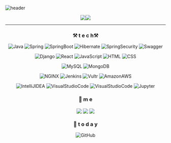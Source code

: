 ![header](https://capsule-render.vercel.app/api?type=waving&text=🦋Chae%20Eun🦋&fontSize=45&fontAlignY=40&desc=BackEnd%20Developer&descSize=13&descAlign=54.5&descAlignY=22.5&color=0:e8dcfd,100:100094&height=160)
 
 <div align=center> 
  <a><img src="https://github-readme-stats.vercel.app/api?username=cheun0327&show_icons=true&hide_border=true&count_private=true&theme=radical"/></a><a><img align="top" src="https://github-readme-stats.vercel.app/api/top-langs/?username=cheun0327&theme=radical&layout=compact&hide_border=true&exclude_repo=Web-Programming,Data-Mining&hide=HTML,CSS&langs_count=10"/></a>
 </div>

 <hr>
 
 <div align=center>
 
 <div> 
  
  ### ⚒ t e c h⚒
 
 ![Java](https://img.shields.io/badge/Java-007396?style=flat&logo=Java) ![Spring](https://img.shields.io/badge/Spring-6DB33F?style=flat&logo=Spring&logoColor=white) ![SpringBoot](https://img.shields.io/badge/Spring%20Boot-6DB33F?style=flat&logo=SpringBoot&logoColor=white)
![Hibernate](https://img.shields.io/badge/Hibernate-59666C?style=flat&logo=Hibernate&logoColor=white) ![SpringSecurity](https://img.shields.io/badge/Spring%20Security-6DB33F?style=flat&logo=SpringSecurity&logoColor=white) ![Swagger](https://img.shields.io/badge/Swagger-85EA2D?style=flat&logo=Swagger&logoColor=white)
 
 ![Django](https://img.shields.io/badge/Django-092E20?logo=Django&logoColor=white) ![React](https://img.shields.io/badge/React-61DAFB?logo=React&logoColor=white) ![JavaScript](https://img.shields.io/badge/JavaScript-F7DF1E?logo=JavaScript&logoColor=white) ![HTML](https://img.shields.io/badge/HTML5-E34F26?logo=HTML5&logoColor=white) ![CSS](https://img.shields.io/badge/CSS3-1572B6?logo=CSS3&logoColor=white)

 ![MySQL](https://img.shields.io/badge/MySQL-4479A1?style=flat&logo=MySQL&logoColor=white) ![MongoDB](https://img.shields.io/badge/MongoDB-47A248?style=flat&logo=MongoDB&logoColor=white)

![NGINX](https://img.shields.io/badge/NGINX-009639?style=flat&logo=NGINX&logoColor=white) ![Jenkins](https://img.shields.io/badge/Jenkins-D24939?style=flat&logo=Jenkins&logoColor=white) ![Vultr](https://img.shields.io/badge/Vultr-007BFC?style=flat&logo=Vultr&logoColor=white) ![AmazonAWS](https://img.shields.io/badge/AWS-232F3E?style=flat&logo=AmazonAWS&logoColor=white)

![IntelliJIDEA](https://img.shields.io/badge/IntelliJ%20IDEA-000000?style=flat&logo=IntelliJIDEA&logoColor=white) ![VisualStudioCode](https://img.shields.io/badge/VSCode-007ACC?style=flat&logo=VisualStudioCode&logoColor=white) ![VisualStudioCode](https://img.shields.io/badge/Eclipse%20IDE-2C2255?style=flat&logo=EclipseIDE&logoColor=white) ![Jupyter](https://img.shields.io/badge/Jupyter-F37626?style=flat&logo=Jupyter&logoColor=white) 

  </div>
 
 <div> 
 
 ### 💫 m e 
 <a href="https://velog.io/@leocodms"><img align="center" src="https://img.shields.io/badge/Velog-20C997?logo=Velog&logoColor=white"/></a> <a href="mailto:cheun0327@gmail.com"><img align="center" src="https://img.shields.io/badge/Gmail-EA4335?logo=Gmail&logoColor=white"/></a> <a href="https://42seoul.kr/seoul42/main/view"><img align="center" src="https://img.shields.io/badge/42%20Seoul-36393a?logo=42&logoColor=white"/></a>
 
 ### 💌  t o d a y 
  ![GitHub](https://hits.seeyoufarm.com/api/count/incr/badge.svg?url=https%3A%2F%2Fgithub.com%2Fseondal&count_bg=%23000000&title_bg=%23000000&icon=github.svg&icon_color=%23E7E7E7&title=GitHub)
 
 </div>
  </div>
  
  
